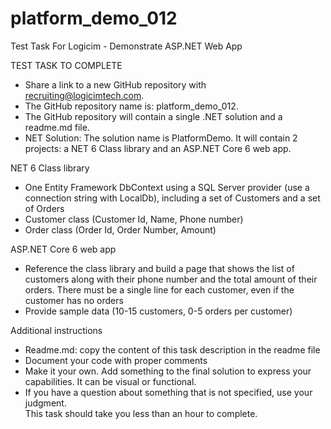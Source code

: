 # platform_demo_012
Test Task For Logicim - Demonstrate ASP.NET Web App

TEST TASK TO COMPLETE
- Share a link to a new GitHub repository with recruiting@logicimtech.com. 
- The GitHub repository name is: platform_demo_012. 
- The GitHub repository will contain a single .NET solution and a readme.md file. 
- NET Solution: The solution name is PlatformDemo. It will contain 2 projects: a NET 6 Class library and an ASP.NET Core 6 web app.

NET 6 Class library
- One Entity Framework DbContext using a SQL Server provider (use a connection string with LocalDb), including a set of Customers and a set of Orders 
- Customer class (Customer Id, Name, Phone number) 
- Order class (Order Id, Order Number, Amount) 

ASP.NET Core 6 web app
- Reference the class library and build a page that shows the list of customers along with their phone number and the total amount of their orders. There must be a single line for each customer, even if the customer has no orders
- Provide sample data (10-15 customers, 0-5 orders per customer)

Additional instructions
- Readme.md: copy the content of this task description in the readme file 
- Document your code with proper comments 
- Make it your own. Add something to the final solution to express your capabilities. It can be visual or functional. 
- If you have a question about something that is not specified, use your judgment.  
This task should take you less than an hour to complete. 

